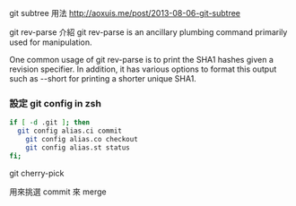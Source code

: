 git subtree 用法
http://aoxuis.me/post/2013-08-06-git-subtree


git rev-parse 介紹
git rev-parse is an ancillary plumbing command primarily used for manipulation.

One common usage of git rev-parse is to print the SHA1 hashes given a revision specifier. In addition, it has various options to format this output such as --short for printing a shorter unique SHA1.


### 設定 git config in zsh

```sh
if [ -d .git ]; then
  git config alias.ci commit
	git config alias.co checkout 
	git config alias.st status
fi;
```

git cherry-pick 

用來挑選 commit 來 merge
